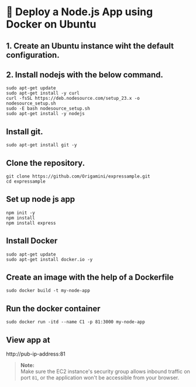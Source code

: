 # 🚀 Deploy a Node.js App using Docker on Ubuntu
## 1. Create an Ubuntu instance wiht the default configuration.
## 2. Install nodejs with the below command.

```
sudo apt-get update
sudo apt-get install -y curl
curl -fsSL https://deb.nodesource.com/setup_23.x -o nodesource_setup.sh
sudo -E bash nodesource_setup.sh
sudo apt-get install -y nodejs
```
## Install git.
`sudo apt-get install git -y`
## Clone the repository.
```
git clone https://github.com/Origamini/expressample.git
cd expressample
```
## Set up node js app
```
npm init -y
npm install
npm install express
```
## Install Docker
```
sudo apt-get update
sudo apt-get install docker.io -y
```
## Create an image with the help of a Dockerfile
`sudo docker build -t my-node-app`
## Run the docker container
`sudo docker run -itd --name C1 -p 81:3000 my-node-app`

## View app at 
http://pub-ip-address:81

> **Note:**  
> Make sure the EC2 instance's security group allows inbound traffic on port `81`, or the application won't be accessible from your browser.

